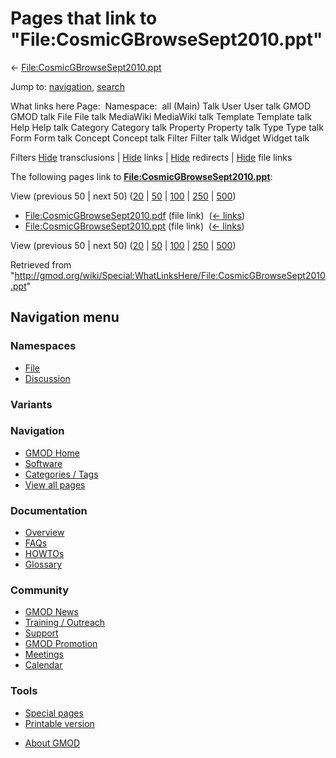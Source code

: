 <div id="mw-page-base" class="noprint">

</div>

<div id="mw-head-base" class="noprint">

</div>

<div id="content" class="mw-body" role="main">

<span id="top"></span>

<div id="mw-js-message" style="display:none;">

</div>



# <span dir="auto">Pages that link to "File:CosmicGBrowseSept2010.ppt"</span>

<div id="bodyContent">

<div id="contentSub">

←
[File:CosmicGBrowseSept2010.ppt](/wiki/File:CosmicGBrowseSept2010.ppt "File:CosmicGBrowseSept2010.ppt")

</div>

<div id="jump-to-nav" class="mw-jump">

Jump to: [navigation](#mw-navigation), [search](#p-search)

</div>

<div id="mw-content-text">

What links here Page:  Namespace:  all (Main) Talk User User talk GMOD
GMOD talk File File talk MediaWiki MediaWiki talk Template Template talk
Help Help talk Category Category talk Property Property talk Type Type
talk Form Form talk Concept Concept talk Filter Filter talk Widget
Widget talk

Filters
[Hide](/mediawiki/index.php?title=Special:WhatLinksHere/File:CosmicGBrowseSept2010.ppt&hidetrans=1 "Special:WhatLinksHere/File:CosmicGBrowseSept2010.ppt")
transclusions \|
[Hide](/mediawiki/index.php?title=Special:WhatLinksHere/File:CosmicGBrowseSept2010.ppt&hidelinks=1 "Special:WhatLinksHere/File:CosmicGBrowseSept2010.ppt")
links \|
[Hide](/mediawiki/index.php?title=Special:WhatLinksHere/File:CosmicGBrowseSept2010.ppt&hideredirs=1 "Special:WhatLinksHere/File:CosmicGBrowseSept2010.ppt")
redirects \|
[Hide](/mediawiki/index.php?title=Special:WhatLinksHere/File:CosmicGBrowseSept2010.ppt&hideimages=1 "Special:WhatLinksHere/File:CosmicGBrowseSept2010.ppt")
file links

The following pages link to
**[File:CosmicGBrowseSept2010.ppt](/wiki/File:CosmicGBrowseSept2010.ppt "File:CosmicGBrowseSept2010.ppt")**:

View (previous 50 \| next 50)
([20](/mediawiki/index.php?title=Special:WhatLinksHere/File:CosmicGBrowseSept2010.ppt&limit=20 "Special:WhatLinksHere/File:CosmicGBrowseSept2010.ppt")
\|
[50](/mediawiki/index.php?title=Special:WhatLinksHere/File:CosmicGBrowseSept2010.ppt&limit=50 "Special:WhatLinksHere/File:CosmicGBrowseSept2010.ppt")
\|
[100](/mediawiki/index.php?title=Special:WhatLinksHere/File:CosmicGBrowseSept2010.ppt&limit=100 "Special:WhatLinksHere/File:CosmicGBrowseSept2010.ppt")
\|
[250](/mediawiki/index.php?title=Special:WhatLinksHere/File:CosmicGBrowseSept2010.ppt&limit=250 "Special:WhatLinksHere/File:CosmicGBrowseSept2010.ppt")
\|
[500](/mediawiki/index.php?title=Special:WhatLinksHere/File:CosmicGBrowseSept2010.ppt&limit=500 "Special:WhatLinksHere/File:CosmicGBrowseSept2010.ppt"))

- [File:CosmicGBrowseSept2010.pdf](/wiki/File:CosmicGBrowseSept2010.pdf "File:CosmicGBrowseSept2010.pdf")
  (file link) ‎ <span class="mw-whatlinkshere-tools">([←
  links](/mediawiki/index.php?title=Special:WhatLinksHere&target=File%3ACosmicGBrowseSept2010.pdf "Special:WhatLinksHere"))</span>
- [File:CosmicGBrowseSept2010.ppt](/wiki/File:CosmicGBrowseSept2010.ppt "File:CosmicGBrowseSept2010.ppt")
  (file link) ‎ <span class="mw-whatlinkshere-tools">([←
  links](/mediawiki/index.php?title=Special:WhatLinksHere&target=File%3ACosmicGBrowseSept2010.ppt "Special:WhatLinksHere"))</span>

View (previous 50 \| next 50)
([20](/mediawiki/index.php?title=Special:WhatLinksHere/File:CosmicGBrowseSept2010.ppt&limit=20 "Special:WhatLinksHere/File:CosmicGBrowseSept2010.ppt")
\|
[50](/mediawiki/index.php?title=Special:WhatLinksHere/File:CosmicGBrowseSept2010.ppt&limit=50 "Special:WhatLinksHere/File:CosmicGBrowseSept2010.ppt")
\|
[100](/mediawiki/index.php?title=Special:WhatLinksHere/File:CosmicGBrowseSept2010.ppt&limit=100 "Special:WhatLinksHere/File:CosmicGBrowseSept2010.ppt")
\|
[250](/mediawiki/index.php?title=Special:WhatLinksHere/File:CosmicGBrowseSept2010.ppt&limit=250 "Special:WhatLinksHere/File:CosmicGBrowseSept2010.ppt")
\|
[500](/mediawiki/index.php?title=Special:WhatLinksHere/File:CosmicGBrowseSept2010.ppt&limit=500 "Special:WhatLinksHere/File:CosmicGBrowseSept2010.ppt"))

</div>

<div class="printfooter">

Retrieved from
"<http://gmod.org/wiki/Special:WhatLinksHere/File:CosmicGBrowseSept2010.ppt>"

</div>

<div id="catlinks" class="catlinks catlinks-allhidden">

</div>

<div class="visualClear">

</div>

</div>

</div>

<div id="mw-navigation">

## Navigation menu

<div id="mw-head">



<div id="left-navigation">

<div id="p-namespaces" class="vectorTabs" role="navigation"
aria-labelledby="p-namespaces-label">

### Namespaces

- <span id="ca-nstab-image"><a href="/wiki/File:CosmicGBrowseSept2010.ppt" accesskey="c"
  title="View the file page [c]">File</a></span>
- <span id="ca-talk"><a
  href="/mediawiki/index.php?title=File_talk:CosmicGBrowseSept2010.ppt&amp;action=edit&amp;redlink=1"
  accesskey="t"
  title="Discussion about the content page [t]">Discussion</a></span>

</div>

<div id="p-variants" class="vectorMenu emptyPortlet" role="navigation"
aria-labelledby="p-variants-label">

### 

### Variants[](#)

<div class="menu">

</div>

</div>

</div>





</div>

</div>

</div>

<div id="mw-panel">

<div id="p-logo" role="banner">

<a href="/wiki/Main_Page"
style="background-image: url(http://gmod.org/images/GMOD-cogs.png);"
title="Visit the main page"></a>

</div>

<div id="p-Navigation" class="portal" role="navigation"
aria-labelledby="p-Navigation-label">

### Navigation

<div class="body">

- <span id="n-GMOD-Home">[GMOD Home](/wiki/Main_Page)</span>
- <span id="n-Software">[Software](/wiki/GMOD_Components)</span>
- <span id="n-Categories-.2F-Tags">[Categories /
  Tags](/wiki/Categories)</span>
- <span id="n-View-all-pages">[View all
  pages](/wiki/Special:AllPages)</span>

</div>

</div>

<div id="p-Documentation" class="portal" role="navigation"
aria-labelledby="p-Documentation-label">

### Documentation

<div class="body">

- <span id="n-Overview">[Overview](/wiki/Overview)</span>
- <span id="n-FAQs">[FAQs](/wiki/Category:FAQ)</span>
- <span id="n-HOWTOs">[HOWTOs](/wiki/Category:HOWTO)</span>
- <span id="n-Glossary">[Glossary](/wiki/Glossary)</span>

</div>

</div>

<div id="p-Community" class="portal" role="navigation"
aria-labelledby="p-Community-label">

### Community

<div class="body">

- <span id="n-GMOD-News">[GMOD News](/wiki/GMOD_News)</span>
- <span id="n-Training-.2F-Outreach">[Training /
  Outreach](/wiki/Training_and_Outreach)</span>
- <span id="n-Support">[Support](/wiki/Support)</span>
- <span id="n-GMOD-Promotion">[GMOD
  Promotion](/wiki/GMOD_Promotion)</span>
- <span id="n-Meetings">[Meetings](/wiki/Meetings)</span>
- <span id="n-Calendar">[Calendar](/wiki/Calendar)</span>

</div>

</div>

<div id="p-tb" class="portal" role="navigation"
aria-labelledby="p-tb-label">

### Tools

<div class="body">

- <span id="t-specialpages"><a href="/wiki/Special:SpecialPages" accesskey="q"
  title="A list of all special pages [q]">Special pages</a></span>
- <span id="t-print"><a
  href="/mediawiki/index.php?title=Special:WhatLinksHere/File:CosmicGBrowseSept2010.ppt&amp;printable=yes"
  rel="alternate" accesskey="p"
  title="Printable version of this page [p]">Printable version</a></span>

</div>

</div>

</div>

</div>

<div id="footer" role="contentinfo">

- <span id="footer-places-about">[About
  GMOD](/wiki/GMOD:About "GMOD:About")</span>

<!-- -->






</div>
